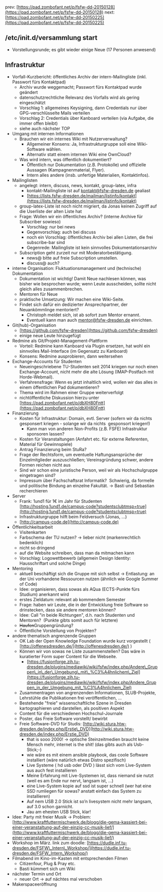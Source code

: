 prev:
[https://pad.zombofant.net/p/fsfw-dd-20150128](https://pad.zombofant.net/p/fsfw-dd-20150128)
next:
[https://pad.zombofant.net/p/fsfw-dd-20150225](https://pad.zombofant.net/p/fsfw-dd-20150225)


/etc/init.d/versammlung start
-----------------------------

-   Vorstellungsrunde; es gibt wieder einige Neue (17 Personen anwesend)


Infrastruktur
-------------

-   Vorfall-Kurzbericht: öffentliches Archiv der intern-Mailingliste
    (inkl. Passwort fürs Kontaktpad)
    -   Archiv wurde weggemacht; Passwort fürs Kontaktpad wurde geändert
    -   datenschutzrechtliche Relevanz des Vorfalls wird als gering
        eingeschätzt
    -   Vorschlag 1: allgemeines Keysigning, dann Credentials nur über
        GPG-verschlüsselte Mails verteilen
    -   Vorschlag 2: Credentials über Kanboard verteilen (via Aufgabe,
        die immer offen bleibt)
    -   siehe auch nächster TOP
-   Umgang mit internen Informationen
    -   Brauchen wir ein internes Wiki mit Nutzerverwaltung?
        -   Allgemeiner Konsens: Ja, Infrastrukturgruppe soll eine
            Wiki-Software wählen.
        -   Alternativ statt einem internen Wiki eine OwnCloud?
    -   Was wird intern, was öffentlich dokumentiert?
        -   Öffentlich nur Dokumentation (z.B. Protokolle) und
            offizielle Aussagen (Kampagnenmaterial, Flyer).
        -   Intern alles andere (insb. unfertige Materialien,
            Kontaktinfos).
-   Mailinglisten
    -   angelegt: intern, discuss, news, kontakt, group-latex, infra
        -   kontakt-Mailingliste ist auf kontakt@fsfw-dresden.de
            gealiast
        -   [https://lists.fsfw-dresden.de/mailman/listinfo/kontakt](https://lists.fsfw-dresden.de/mailman/listinfo/kontakt)
    -   group-latex-Liste ist noch nicht migriert, da Jonas keinen
        Zugriff auf die Userliste der alten Liste hat
    -   Frage: Wollen wir ein öffentliches Archiv? (interne Archive für
        Subscriber sowieso)
        -   Vorschlag: nur bei news
        -   Gegenvorschlag: auch bei discuss
        -   noch ein Vorschlag: öffentliches Archiv bei allen Listen,
            die frei subscribe-bar sind
        -   Gegenrede: Mailingliste ist kein sinnvolles
            Dokumentationsarchiv
    -   Subscription geht zurzeit nur mit Moderatorbestätigung.
        -   news@ bitte auf freie Subscription umstellen.
        -   discuss@ auch?
-   interne Organisation: Fluktuationsmanagement und (technische)
    Dokumentation
    -   Dokumentation ist wichtig! Damit Neue nachlesen können, was
        bisher wie besprochen wurde; wenn Leute ausscheiden, sollte
        nicht gleich alles zusammenbrechen.
    -   Mentoren für Neue
    -   praktische Umsetzung: Wir machen eine Wiki-Seite.
    -   Findet sich dafür ein dedizierter Ansprechpartner, der
        Neuankömmlinge mentoriert?
        -   Christoph meldet sich, ist ab sofort zum Mentor ernannt.
        -   Eventuell kann man auch mentor@fsfw-dresden.de einrichten.
-   Git(hub)-Organisation
    -   [https://github.com/fsfw-dresden](https://github.com/fsfw-dresden)
    -   einige neue Leute hinzugefügt
-   Redmine als Git/Projekt-Management-Plattform
    -   Vorteil: Redmine kann Kanboard via Plugin ersetzen, hat wohl ein
        sinnvolles Mail-Interface (im Gegensatz zu Kanboard)
    -   Konsens: Redmine ausprobieren, dann weitersehen
-   Exchange-Accounts für Studenten
    -   Neueingeschriebene TU-Studenten seit 2014 kriegen nur noch einen
        Exchange-Account, nicht mehr die alte Lösung (IMAP-Postfach mit
        Horde-Webmail).
    -   Verfahrensfrage: Wenn es jetzt inhaltlich wird, wollen wir das
        alles in einem öffentlichen Pad dokumentieren?
    -   Thema wird im Rahmen einer Gruppe weiterverfolgt
    -   nichtöffentliche Diskussion hierzu unter
        [https://pad.zombofant.net/p/dbXH80Fntt](https://pad.zombofant.net/p/dbXH80Fntt)
-   Finanzierung
    -   Kosten für Infrastruktur: Domain, evtl. Server (sofern wir da
        nichts gesponsert kriegen - solange wir da nichts  gesponsort
        kriegen!)
        -   Kann man von anderen Non-Profits (z.B. FSFE) Infrastruktur
            sponsoren lassen?
    -   Kosten für Veranstaltungen (Anfahrt etc. für externe Referenten,
        Material für Gewinnspiele)
    -   Antrag Finanzierung beim StuRa?
    -   Frage der Rechtsform, um eventuelle Haftungsansprüche der
        Einzelmitglieder auszuschließen; Vereinsgründung schwer, andere
        Formen reichen nicht aus
    -   Sind wir schon eine juristische Person, weil wir als
        Hochschulgruppe eingetragen sind?
    -   Impressum über Fachschaftsrat Informatik?  Schwierig, da
        formelle und politische Bindung an einzelne Fakultät. → Basti
        und Sebastian recherchieren
-   Server
    -   Frank: 1und1 für 1€ im Jahr für Studenten
        [http://hosting.1und1.de/campus-code?studentsclubtmsp=true](http://hosting.1und1.de/campus-code?studentsclubtmsp=true)
    -   Infrastrukturgruppe hilft beim Feldversuch (Jonas, …)
    -   [http://campus-code.de](http://campus-code.de)
-   Öffentlichkeitsarbeit
    -   Visitenkarten
    -   Farbschema der TU nutzen? → lieber nicht (markenrechtlich
        bedenklich)
    -   nicht so dringend
    -   auf die Website schreiben, dass man da mitmachen kann
    -   Vorschlag: Logowettbewerb (allgemein Design Identity:
        Hausschriftart und solche Dinge)
-   Mentoring
    -   aktuell beschäftigt sich die Gruppe mit sich selbst →
        Entlastung: an der Uni vorhandene Ressourcen nutzen (ähnlich wie
        Google Summer of Code)
    -   Idee: organisieren, dass sowas als AQua (ECTS-Punkte fürs
        Studium) anerkannt wird
    -   erstes Zieldatum: relevant ab kommendem Semester
    -   Frage: haben wir Leute, die in der Entwicklung freie Software so
        drinstecken, dass sie andere mentoren können?
    -   Idee: Call "in beide Richtungen", d.h. nach Studenten und
        Mentoren?  (Punkte gibts somit auch für letztere)
    -   <s>Haufen</s>Gruppengründung?
    -   Öffentliche Vorstellung von Projekten?
-   andere thematisch angrenzende Gruppen
    -   OK Lab der Open Knowledge Foundation wurde kurz vorgestellt (
        [http://offenesdresden.de/](http://offenesdresden.de/) )
    -   Können wir von sowas ne Liste zusammenstellen? Das wäre in
        kuratierter Form super Content für die Webseite.
        -   [https://fusionforge.zih.tu-dresden.de/plugins/mediawiki/wiki/fsfw/index.php/Andere\_Gruppen\_in\_der\_Umgebung\_mit\_%C3%A4hnlichem\_Ziel](https://fusionforge.zih.tu-dresden.de/plugins/mediawiki/wiki/fsfw/index.php/Andere_Gruppen_in_der_Umgebung_mit_%C3%A4hnlichem_Ziel)
    -   Zusammentragen von angrenzenden Informationen, SLUB-Projekte,
        Lehrstühle die Publikationen frei veröffentlichen, …
    -   Bestehende "freie" wissenschaftliche Szene in Dresden
        kartographieren und darstellen, als positiven Aspekt
    -   Content für die verschiedenen Hochschul-Journale
    -   Poster, das Freie Software vorstellt/ bewirbt
    -   Freie Software-DVD für Studis:
        [http://wiki.stura.htw-dresden.de/index.php/Erstie\_DVD](http://wiki.stura.htw-dresden.de/index.php/Erstie_DVD)
        -   that is sooo 2000! -\> optische Steinzeitmedien braucht
            keine Mensch mehr, internet is the shit! (das gibts auch als
            Usb-Stick;-)
        -   wie wäre es mit einem ansible playbook, das coole Software
            installiert (wäre natürlich etwas Distro spezifisch)
        -   Live Systeme ( hd usb oder DVD ) lässt sich vom Live-System
            aus auch fest installieren
        -   Meine Erfahrung mit Live-Systemen ist, dass niemand sie
            nutzt (weil es am Ende nur nervt, langsam ist, ...)
        -   eine Live-System kopie auf ssd ist super schnell (wer hat
            eine SSD rumliegen für sowas? anstatt einfach das System zu
            installieren)
        -   Auf nem USB 2.0 Stick ist so’n livesystem nicht mehr
            langsam, auf 3.0 schon garnicht.
        -   Jau am ehesten USB Stick, klar!
-   Idee: Party mit freier Musik -\> Problem:
    [http://www.kraftfuttermischwerk.de/blogg/die-gema-kassiert-bei-einer-veranstaltung-auf-der-einzig-cc-musik-lief/](http://www.kraftfuttermischwerk.de/blogg/die-gema-kassiert-bei-einer-veranstaltung-auf-der-einzig-cc-musik-lief/)
-   Workshop im März. link zum doodle:
    [https://dudle.inf.tu-dresden.de/FSFW\_Intern\_Workshop/](https://dudle.inf.tu-dresden.de/FSFW_Intern_Workshop/)
-   Filmabend im Kino-im-Kasten mit entsprechenden Filmen
    -   Citizenfour, Plug & Pray etc.
    -   Basti kümmert sich um Wiki
-   nächster Termin und Ort
    -   neuer Ort -\> auf nächtes mal verschoben
-   Makerspaceeröffnung
